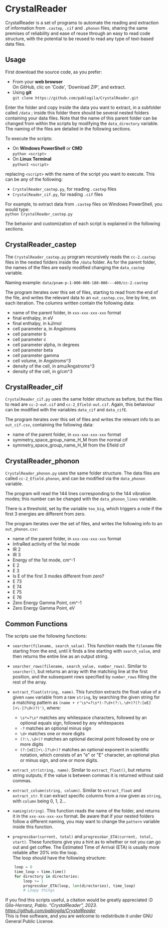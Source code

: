 # CrystalReader

CrystalReader is a set of programs to automate the reading and extraction of information from `.castep`, `.cif` and `.phonon` files, sharing the same premises of reliability and ease of reuse through an easy to read code structure, with the potential to be reused to read any type of text-based data files.


## Usage

First download the source code, as you prefer:
* From your **web browser**  
On GitHub, clic on 'Code', 'Download ZIP', and extract.
* Using **git**  
`git clone https://github.com/pablogila/CrystalReader.git`

Enter the folder and copy inside the data you want to extract, in a subfolder called `/data` ; inside this folder there should be several nested folders containing your data files. Note that the name of this parent folder can be changed from within the scripts by modifying the `data_directory` variable. The naming of the files are detailed in the following sections.

To execute the scripts:
* On **Windows PowerShell** or **CMD**  
`python <script>`
* On **Linux Terminal**  
`python3 <script>`

replacing `<script>` with the name of the script you want to execute. This can be any of the following:
* `CrystalReader_castep.py`, for reading `.castep` files
* `CrystalReader_cif.py`, for reading `.cif` files

For example, to extract data from `.castep` files on Windows PowerShell, you would type:  
`python CrystalReader_castep.py`

The behavior and customization of each script is explained in the following sections.


## CrystalReader_castep

The `CrystalReader_castep.py` program recursively reads the `cc-2.castep` files in the nested folders inside the `/data` folder. As for the parent folder, the names of the files are easily modified changing the `data_castep` variable.

Naming example: `data/pnam-p-1-000-000-180-000---400/cc-2.castep`

The program iterates over this set of files, starting to read from the end of the file, and writes the relevant data to an `out_castep.csv`, line by line, on each iteration. The columns written contain the following data:

* name of the parent folder, in `xxx-xxx-xxx-xxx` format
* final enthalpy, in eV
* final enthalpy, in kJ/mol
* cell parameter a, in Angstroms
* cell parameter b
* cell parameter c
* cell parameter alpha, in degrees
* cell parameter beta
* cell parameter gamma
* cell volume, in Angstroms^3
* density of the cell, in amu/Angstroms^3
* density of the cell, in g/cm^3


## CrystalReader_cif

`CrystalReader_cif.py` uses the same folder structure as before, but the files to read are `cc-2-out.cif` and `cc-2_Efield-out.cif`. Again, this behaviour can be modified with the variables `data_cif` and `data_cifE`.

The program iterates over this set of files and writes the relevant info to an `out_cif.csv`, containing the following data:
* name of the parent folder, in `xxx-xxx-xxx-xxx` format
* symmetry_space_group_name_H_M from the normal cif
* symmetry_space_group_name_H_M from the Efield cif


## CrystalReader_phonon

`CrystalReader_phonon.py` uses the same folder structure. The data files are called `cc-2_Efield.phonon`, and can be modified via the `data_phonon` variable.

The program will read the 144 lines corresponding to the 144 vibration modes; this number can be changed with the `data_phonon_lines` variable.

There is a threshold, set by the variable `too_big`, which triggers a note if the first 3 energies are different from zero.

The program iterates over the set of files, and writes the following info to an `out_phonon.csv`:

* name of the parent folder, in `xxx-xxx-xxx-xxx` format
* InfraRed activity of the 1st mode
* IR 2
* IR 3
* Energy of the 1st mode, cm^-1
* E 2
* E 3
* Is E of the first 3 modes different from zero?
* E 73
* E 74
* E 75
* E 76
* Zero Energy Gamma Point, cm^-1 
* Zero Energy Gamma Point, eV


## Common Functions

The scripts use the following functions:

* `searcher(filename, search_value)`. This function reads the `filename` file starting from the end, until it finds a line starting with `search_value`, and then returns the entire line as an output string.

* `searcher_rows(filename, search_value, number_rows)`. Similar to `searcher()`, but returns an array with the matching line at the first position, and the subsequent rows specified by `number_rows` filling the rest of the array.

* `extract_float(string, name)`. This function extracts the float value of a given `name` variable from a raw `string`, by searching the given string for a matching pattern as `(name + r'\s*=?\s*(-?\d+(?:\.\d+)?(?:[eE][+\-]?\d+)?)')`, where:
  * `\s*=?\s*` matches any whitespace characters, followed by an optional equals sign, followed by any whitespaces
  * `-?` matches an optional minus sign
  * `\d+` matches one or more digits
  * `(?:\.\d+)?` matches an optional decimal point followed by one or more digits
  * `(?:[eE][+\-]?\d+)?` matches an optional exponent in scientific notation, which consists of an "e" or "E" character, an optional plus or minus sign, and one or more digits.


&NewLine;
* `extract_str(string, name)`. Similar to `extract_float()`, but returns string outputs; if the value is between commas it is returned without said commas.

* `extract_column(string, column)`. Similar to `extract_float` and `extract_str`. It can extract specific columns from a row given as `string`, with `column` being 0, 1, 2...

* `naming(string)`. This function reads the name of the folder, and returns it in the `xxx-xxx-xxx-xxx` format. Be aware that if your nested folders follow a different naming, you may want to change the `pattern` variable inside this function.

* `progressbar(current, total)` and `progressbar_ETA(current, total, start)`. These functions give you a hint as to whether or not you can go out and get coffee. The Estimated Time of Arrival (ETA) is usually more reliable after 20% into the loop.  
The loop should have the following structure:
``` python
    loop = 0
    time_loop = time.time()
    for directory in directories:
        loop += 1
        progressbar_ETA(loop, len(directories), time_loop)
        # Loopy things
```


If you find this scripts useful, a citation would be greatly appreciated :D  
*Gila-Herranz, Pablo. “CrystalReader”, 2023. https://github.com/pablogila/CrystalReader*  
This is free software, and you are welcome to redistribute it under GNU General Public License.